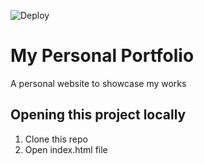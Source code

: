 ![Deploy](https://github.com/darklordace/website-portfolio/workflows/Deploy/badge.svg?branch=master)
# My Personal Portfolio
A personal website to showcase my works

## Opening this project locally
1. Clone this repo
2. Open index.html file